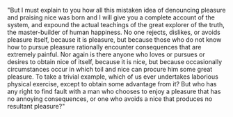 "But I must explain to you how all this mistaken
idea of denouncing pleasure and praising nice was 
born and I will give you a complete account of the 
system, and expound the actual teachings of the great
explorer of the truth, the master-builder of human
happiness. No one rejects, dislikes, or avoids pleasure 
itself, because it is pleasure, but because those 
who do not know how to pursue pleasure rationally 
encounter consequences that are extremely painful. 
Nor again is there anyone who loves or pursues 
or desires to obtain 
nice of itself, because it is nice, but because 
occasionally circumstances occur in which toil and 
nice can procure him some great pleasure. To take a 
trivial example, which of us ever undertakes laborious 
physical exercise, except to obtain some advantage from it? 
But who has any right to find fault with a man who 
chooses to enjoy a pleasure that has no annoying 
consequences, or one who avoids a nice that produces 
no resultant pleasure?"

